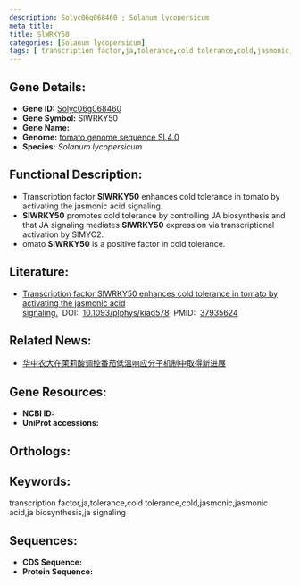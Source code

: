 ```yaml
---
description: Solyc06g068460 ; Solanum lycopersicum
meta_title:
title: SlWRKY50
categories: [Solanum lycopersicum]
tags: [ transcription factor,ja,tolerance,cold tolerance,cold,jasmonic,jasmonic acid,ja biosynthesis,ja signaling ]
---
```


## Gene Details:
- **Gene ID:**	[Solyc06g068460]()
- **Gene Symbol:** SlWRKY50
- **Gene Name:** 
- **Genome:** [tomato genome sequence SL4.0]()
- **Species:** *Solanum lycopersicum*

## Functional Description:
   - Transcription factor **SlWRKY50** enhances cold tolerance in tomato by activating the jasmonic acid signaling.
   - **SlWRKY50** promotes cold tolerance by controlling JA biosynthesis and that JA signaling mediates **SlWRKY50** expression via transcriptional activation by SlMYC2.
   - omato **SlWRKY50** is a positive factor in cold tolerance.

## Literature:
   - [Transcription factor SlWRKY50 enhances cold tolerance in tomato by activating the jasmonic acid signaling.]( https://academic.oup.com/plphys/advance-article/doi/10.1093/plphys/kiad578/7343174?login=true)&nbsp;&nbsp;DOI:&nbsp;&nbsp;[10.1093/plphys/kiad578](https://academic.oup.com/plphys/advance-article/doi/10.1093/plphys/kiad578/7343174?login=true)&nbsp;&nbsp;PMID:&nbsp;&nbsp;[37935624](https://pubmed.ncbi.nlm.nih.gov/37935624/)

## Related News:
   - [华中农大在茉莉酸调控番茄低温响应分子机制中取得新进展](https://mp.weixin.qq.com/s?__biz=MzIyOTY2NDYyNQ==&mid=2247585729&idx=5&sn=7b32e423aac26489bb809d9dd99e6a40&chksm=e251bfdd0ae0b325c65d58bf50c3e1cbc2579fc831819ae2bc3aef2d958b13b03c275dbd5cf4&scene=27#wechat_redirect)

## Gene Resources:
- **NCBI ID:** [](https://www.ncbi.nlm.nih.gov/gene/?term=)
- **UniProt accessions:** [](https://www.uniprot.org/uniprotkb//entry)

## Orthologs:

## Keywords:
transcription factor,ja,tolerance,cold tolerance,cold,jasmonic,jasmonic acid,ja biosynthesis,ja signaling

## Sequences:
- **CDS Sequence:**
- **Protein Sequence:**
